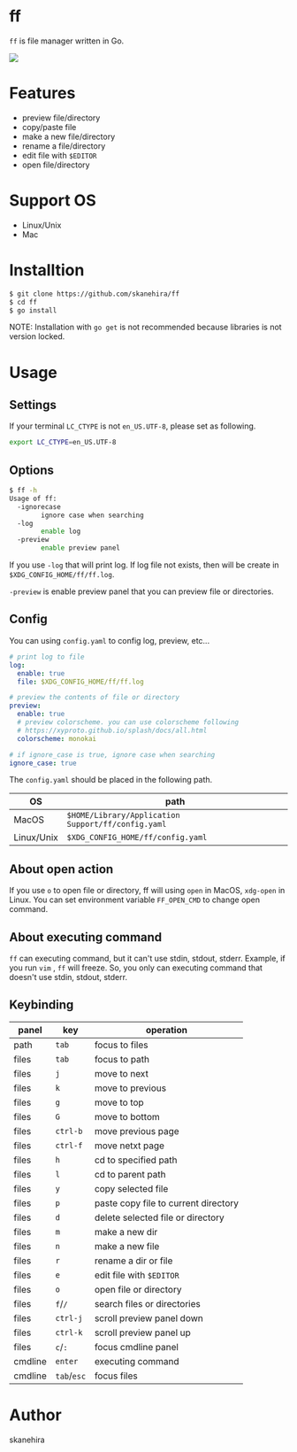 # ff
`ff` is file manager written in Go.

![](https://i.imgur.com/ZAKJfdC.gif)

# Features
- preview file/directory
- copy/paste file
- make a new file/directory
- rename a file/directory
- edit file with `$EDITOR`
- open file/directory

# Support OS
- Linux/Unix
- Mac

# Installtion
```sh
$ git clone https://github.com/skanehira/ff
$ cd ff
$ go install
```

NOTE: Installation with `go get` is not recommended because libraries is not version locked.

# Usage
## Settings
If your terminal `LC_CTYPE` is not `en_US.UTF-8`, please set as following.

```sh
export LC_CTYPE=en_US.UTF-8
```

## Options
```sh
$ ff -h
Usage of ff:
  -ignorecase
        ignore case when searching
  -log
        enable log
  -preview
        enable preview panel
```

If you use `-log` that will print log.
If log file not exists, then will be create in `$XDG_CONFIG_HOME/ff/ff.log`.

`-preview` is enable preview panel that you can preview file or directories.

## Config
You can using `config.yaml` to config log, preview, etc...

```yaml
# print log to file
log:
  enable: true
  file: $XDG_CONFIG_HOME/ff/ff.log

# preview the contents of file or directory
preview:
  enable: true
  # preview colorscheme. you can use colorscheme following
  # https://xyproto.github.io/splash/docs/all.html
  colorscheme: monokai

# if ignore_case is true, ignore case when searching
ignore_case: true
```

The `config.yaml` should be placed in the following path.

|OS        |path                                              |
|----------|--------------------------------------------------|
|MacOS     |`$HOME/Library/Application Support/ff/config.yaml`|
|Linux/Unix|`$XDG_CONFIG_HOME/ff/config.yaml`                 |

## About open action
If you use `o` to open file or directory, ff will using `open` in MacOS, `xdg-open` in Linux.
You can set environment variable `FF_OPEN_CMD` to change open command.

## About executing command
`ff` can executing command, but it can't use stdin, stdout, stderr.
Example, if you run `vim` , `ff` will freeze.
So, you only can executing command that doesn't use stdin, stdout, stderr.

## Keybinding
| panel   | key         | operation                            |
|---------|-------------|--------------------------------------|
| path    | `tab`       | focus to files                       |
| files   | `tab`       | focus to path                        |
| files   | `j`         | move to next                         |
| files   | `k`         | move to previous                     |
| files   | `g`         | move to top                          |
| files   | `G`         | move to bottom                       |
| files   | `ctrl-b`    | move previous page                   |
| files   | `ctrl-f`    | move netxt page                      |
| files   | `h`         | cd to specified path                 |
| files   | `l`         | cd to parent path                    |
| files   | `y`         | copy selected file                   |
| files   | `p`         | paste copy file to current directory |
| files   | `d`         | delete selected file or directory    |
| files   | `m`         | make a new dir                       |
| files   | `n`         | make a new file                      |
| files   | `r`         | rename a dir or file                 |
| files   | `e`         | edit file with `$EDITOR`             |
| files   | `o`         | open file or directory               |
| files   | `f`/`/`     | search files or directories          |
| files   | `ctrl-j`    | scroll preview panel down            |
| files   | `ctrl-k`    | scroll preview panel up              |
| files   | `c`/`:`     | focus cmdline panel                  |
| cmdline | `enter`     | executing command                    |
| cmdline | `tab`/`esc` | focus files                          |

# Author
skanehira
